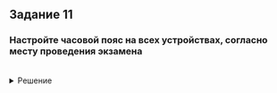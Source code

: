 ## Задание 11

### Настройте часовой пояс на всех устройствах, согласно месту проведения экзамена

<br/>

<details>
<summary>Решение</summary>
<br/>

#### Настройка часового пояса на Alt Linux

Меняем часовой пояс следующей командой:
```yml
timedatectl set-timezone Asia/Yekaterinburg
```

<br/>

Проверяем:
```yml
timedatectl status
```

<br/>

#### Настройка часового пояса на EcoRouter

Прописываем команду:
```yml
ntp timezone utc+5
```

<br/>

Проверяем:
```yml
show ntp timezone
```
ЕСЛИ ВЫДАЕТ ОШИБКУ И НЕ ОБНОВЛЯЕТСЯ ЧАСОВОЙ ПОЯС СКАЧАЙТЕ ДАННЫЙ ПАКЕТ:
```yml
apt-get install tzdata
```
</details>
